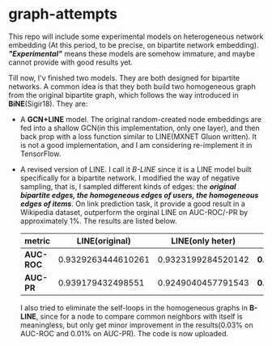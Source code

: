 # graph-attempts
This repo will include some experimental models on heterogeneous network embedding (At this period, to be precise, on bipartite network embedding). ___"Experimental"___ means these models are somehow immature, and maybe cannot provide with good results yet.



Till now, I'v finished two models. They are both designed for bipartite networks. A common idea is that they both build two homogeneous graph from the original bipartite graph, which follows the way introduced in **BiNE**(Sigir18). They are:
* A **GCN+LINE** model. The original random-created node embeddings are fed into a shallow GCN(in this implementation, only one layer),  and then back prop with a loss function similar to LINE(MXNET Gluon written). 
  It is not a good implementation, and I am considering re-implement it in TensorFlow.

* A revised version of LINE. I call it *B-LINE* since it is a LINE model built specifically for a bipartite network. I modified the way of negative sampling, that is, I sampled different kinds of edges: the ___original bipartite edges, the homogeneous edges of users, the homogeneous edges of items___. On link prediction task, it provide a good result in a Wikipedia dataset, outperform the orginal LINE on AUC-ROC/-PR by approximately 1%.  The results are listed below.

  | metric       |LINE(original)|LINE(only heter)|B-LINE|
  | ---------- | ------------------ |---|---|
  | **AUC-ROC** | 0.9329263444610261 |0.9323199284520142|**0.9482962797963796**|
  | **AUC-PR** | 0.939179432498551  |0.9249040457791543|**0.9461344054322227**|

  I also tried to eliminate the self-loops in the homogeneous graphs in **B-LINE**, since for a node to compare common neighbors with itself is meaningless, but only get minor improvement in the results(0.03% on AUC-ROC and 0.01% on AUC-PR). The code is now uploaded.
